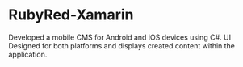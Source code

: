# RubyRed-Xamarin
Developed a mobile CMS for Android and iOS devices using C#. UI Designed for both platforms and displays created content within the application.
